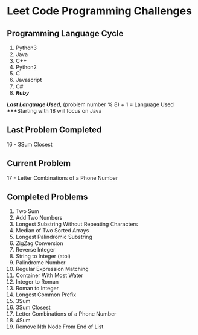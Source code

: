 # Leet Code Programming Challenges
## Programming Language Cycle
1. Python3
2. Java
3. C++
4. Python2
5. C
6. Javascript
7. C#
8. ***Ruby***

***Last Language Used***, (problem number % 8) + 1 = Language Used
***Starting with 18 will focus on Java

## Last Problem Completed
16 - 3Sum Closest  

## Current Problem
17 - Letter Combinations of a Phone Number        

## Completed Problems
1. Two Sum 
2. Add Two Numbers
3.	Longest Substring Without Repeating Characters
4.	Median of Two Sorted Arrays
5.	Longest Palindromic Substring
6. ZigZag Conversion 
7.	Reverse Integer 	
8.	String to Integer (atoi)
9.	Palindrome Number 
10. Regular Expression Matching 
11. Container With Most Water 
12. Integer to Roman
13. Roman to Integer  
14. Longest Common Prefix  
15. 3Sum
16. 3Sum Closest
17. Letter Combinations of a Phone Number 
18. 4Sum    
19. Remove Nth Node From End of List    
